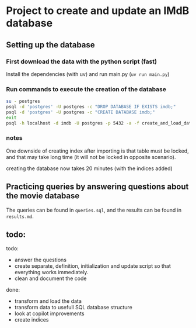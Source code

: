 # Project to create and update an IMdB database


## Setting up the database

### First download the data with the python script (fast)

Install the dependencies (with uv) and run main.py (`uv run main.py`)

### Run commands to execute the creation of the database

```bash
su - postgres
psql -d 'postgres' -U postgres -c "DROP DATABASE IF EXISTS imdb;"
psql -d 'postgres' -U postgres -c "CREATE DATABASE imdb;"
exit
psql -h localhost -d imdb -U postgres -p 5432 -a -f create_and_load_data.sql
```

### notes

One downside of creating index after importing is that table must be locked, and that may take long time (it will not be locked in opposite scenario).

creating the database now takes 20 minutes (with the indices added)

## Practicing queries by answering questions about the movie database

The queries can be found in `queries.sql`, and the results can be found in `results.md`.

## todo:

todo:
- answer the questions
- create separate, definition, initialization and update script so that everything works immediately.
- clean and document the code

done:

- transform and load the data
- transform data to usefull SQL database structure
- look at copilot improvements
- create indices